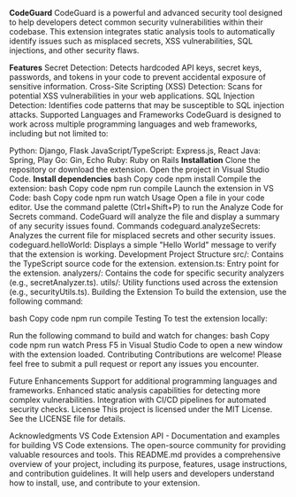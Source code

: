 **CodeGuard**
CodeGuard is a powerful and advanced security tool designed to help developers detect common security vulnerabilities within their codebase. This extension integrates static analysis tools to automatically identify issues such as misplaced secrets, XSS vulnerabilities, SQL injections, and other security flaws.

**Features**
Secret Detection: Detects hardcoded API keys, secret keys, passwords, and tokens in your code to prevent accidental exposure of sensitive information.
Cross-Site Scripting (XSS) Detection: Scans for potential XSS vulnerabilities in your web applications.
SQL Injection Detection: Identifies code patterns that may be susceptible to SQL injection attacks.
Supported Languages and Frameworks
CodeGuard is designed to work across multiple programming languages and web frameworks, including but not limited to:

Python: Django, Flask
JavaScript/TypeScript: Express.js, React
Java: Spring, Play
Go: Gin, Echo
Ruby: Ruby on Rails
**Installation**
Clone the repository or download the extension.
Open the project in Visual Studio Code.
**Install dependencies**
bash
Copy code
npm install
Compile the extension:
bash
Copy code
npm run compile
Launch the extension in VS Code:
bash
Copy code
npm run watch
Usage
Open a file in your code editor.
Use the command palette (Ctrl+Shift+P) to run the Analyze Code for Secrets command.
CodeGuard will analyze the file and display a summary of any security issues found.
Commands
codeguard.analyzeSecrets: Analyzes the current file for misplaced secrets and other security issues.
codeguard.helloWorld: Displays a simple "Hello World" message to verify that the extension is working.
Development
Project Structure
src/: Contains the TypeScript source code for the extension.
extension.ts: Entry point for the extension.
analyzers/: Contains the code for specific security analyzers (e.g., secretAnalyzer.ts).
utils/: Utility functions used across the extension (e.g., securityUtils.ts).
Building the Extension
To build the extension, use the following command:

bash
Copy code
npm run compile
Testing
To test the extension locally:

Run the following command to build and watch for changes:
bash
Copy code
npm run watch
Press F5 in Visual Studio Code to open a new window with the extension loaded.
Contributing
Contributions are welcome! Please feel free to submit a pull request or report any issues you encounter.

Future Enhancements
Support for additional programming languages and frameworks.
Enhanced static analysis capabilities for detecting more complex vulnerabilities.
Integration with CI/CD pipelines for automated security checks.
License
This project is licensed under the MIT License. See the LICENSE file for details.

Acknowledgments
VS Code Extension API - Documentation and examples for building VS Code extensions.
The open-source community for providing valuable resources and tools.
This README.md provides a comprehensive overview of your project, including its purpose, features, usage instructions, and contribution guidelines. It will help users and developers understand how to install, use, and contribute to your extension.






